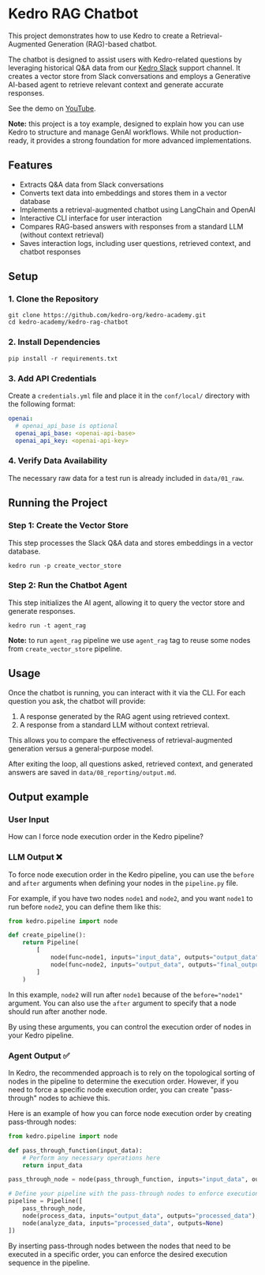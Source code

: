 # Kedro RAG Chatbot
This project demonstrates how to use Kedro to create a Retrieval-Augmented Generation (RAG)-based chatbot.

The chatbot is designed to assist users with Kedro-related questions by leveraging historical Q&A data from our [Kedro Slack](https://kedro-org.slack.com/archives/C03RKP2LW64) support channel. It creates a vector store from Slack conversations and employs a Generative AI-based agent to retrieve relevant context and generate accurate responses.

See the demo on [YouTube](https://www.youtube.com/watch?v=rgmANk-QwYg).

**Note:** this project is a toy example, designed to explain how you can use Kedro to structure and manage GenAI workflows. While not production-ready, it provides a strong foundation for more advanced implementations.

## Features
- Extracts Q&A data from Slack conversations
- Converts text data into embeddings and stores them in a vector database
- Implements a retrieval-augmented chatbot using LangChain and OpenAI
- Interactive CLI interface for user interaction
- Compares RAG-based answers with responses from a standard LLM (without context retrieval)
- Saves interaction logs, including user questions, retrieved context, and chatbot responses

## Setup

### 1. Clone the Repository
```console
git clone https://github.com/kedro-org/kedro-academy.git
cd kedro-academy/kedro-rag-chatbot
```

### 2. Install Dependencies

```console
pip install -r requirements.txt
```
### 3. Add API Credentials

Create a `credentials.yml` file and place it in the `conf/local/` directory with the following format:
```yaml
openai:
  # openai_api_base is optional
  openai_api_base: <openai-api-base>
  openai_api_key: <openai-api-key>
```

### 4. Verify Data Availability

The necessary raw data for a test run is already included in `data/01_raw`.

## Running the Project

### Step 1: Create the Vector Store

This step processes the Slack Q&A data and stores embeddings in a vector database.

```console
kedro run -p create_vector_store
```

### Step 2: Run the Chatbot Agent

This step initializes the AI agent, allowing it to query the vector store and generate responses.

```console
kedro run -t agent_rag
```

**Note:** to run `agent_rag` pipeline we use `agent_rag` tag to reuse some nodes from `create_vector_store` pipeline.

## Usage

Once the chatbot is running, you can interact with it via the CLI. For each question you ask, the chatbot will provide:

1. A response generated by the RAG agent using retrieved context.
2. A response from a standard LLM without context retrieval.

This allows you to compare the effectiveness of retrieval-augmented generation versus a general-purpose model.

After exiting the loop, all questions asked, retrieved context, and generated answers are saved in `data/08_reporting/output.md`.

## Output example

### User Input

How can I force node execution order in the Kedro pipeline?

### LLM Output ❌
To force node execution order in the Kedro pipeline, you can use the `before` and `after` arguments when defining your nodes in the `pipeline.py` file. 

For example, if you have two nodes `node1` and `node2`, and you want `node1` to run before `node2`, you can define them like this:

```python
from kedro.pipeline import node

def create_pipeline():
    return Pipeline(
        [
            node(func=node1, inputs="input_data", outputs="output_data", name="node1"),
            node(func=node2, inputs="output_data", outputs="final_output", name="node2", before="node1")
        ]
    )
```

In this example, `node2` will run after `node1` because of the `before="node1"` argument. You can also use the `after` argument to specify that a node should run after another node. 

By using these arguments, you can control the execution order of nodes in your Kedro pipeline.

### Agent Output ✅
In Kedro, the recommended approach is to rely on the topological sorting of nodes in the pipeline to determine the execution order. However, if you need to force a specific node execution order, you can create "pass-through" nodes to achieve this.

Here is an example of how you can force node execution order by creating pass-through nodes:

```python
from kedro.pipeline import node

def pass_through_function(input_data):
    # Perform any necessary operations here
    return input_data

pass_through_node = node(pass_through_function, inputs="input_data", outputs="output_data")

# Define your pipeline with the pass-through nodes to enforce execution order
pipeline = Pipeline([
    pass_through_node,
    node(process_data, inputs="output_data", outputs="processed_data"),
    node(analyze_data, inputs="processed_data", outputs=None)
])
```

By inserting pass-through nodes between the nodes that need to be executed in a specific order, you can enforce the desired execution sequence in the pipeline.
